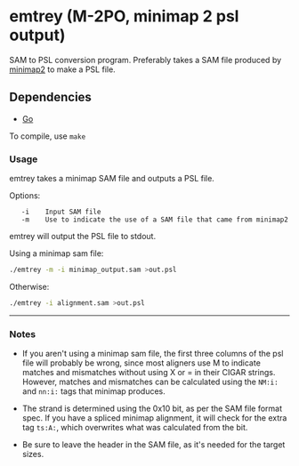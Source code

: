 # emtrey (M-2PO, minimap 2 psl output)

SAM to PSL conversion program. Preferably takes a SAM file produced by [minimap2](https://github.com/lh3/minimap2) to make a PSL file.

## Dependencies

- [Go](https://golang.org/dl/)

To compile, use `make`

### Usage

emtrey takes a minimap SAM file and outputs a PSL file.

Options:

```
   -i    Input SAM file
   -m    Use to indicate the use of a SAM file that came from minimap2
```

emtrey will output the PSL file to stdout.

Using a minimap sam file:

```bash
./emtrey -m -i minimap_output.sam >out.psl
```

Otherwise:

```bash
./emtrey -i alignment.sam >out.psl
```

--------------------------------------------------------------------------------

### Notes

- If you aren't using a minimap sam file, the first three columns of the psl file will probably be wrong, since most aligners use M to indicate matches and mismatches without using X or = in their CIGAR strings. However, matches and mismatches can be calculated using the `NM:i:` and `nn:i:` tags that minimap produces.

- The strand is determined using the 0x10 bit, as per the SAM file format spec. If you have a spliced minimap alignment, it will check for the extra tag `ts:A:`, which overwrites what was calculated from the bit.

- Be sure to leave the header in the SAM file, as it's needed for the target sizes.
